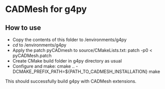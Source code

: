 # CADMesh for g4py

## How to use

- Copy the contents of this folder to <geant4srcdir>/environments/g4py
- _cd_ to <geant4srcdir>/environments/g4py
- Apply the patch pyCADmesh to source/CMakeLists.txt: 
 	patch -p0 < pyCADMesh.patch
- Create CMake build folder in g4py directory  as usual
- Configure and make:
	cmake .. -DCMAKE_PREFIX_PATH=${PATH_TO_CADMESH_INSTALLATION}
	make
 
This should successfully build g4py with CADMesh extensions.
